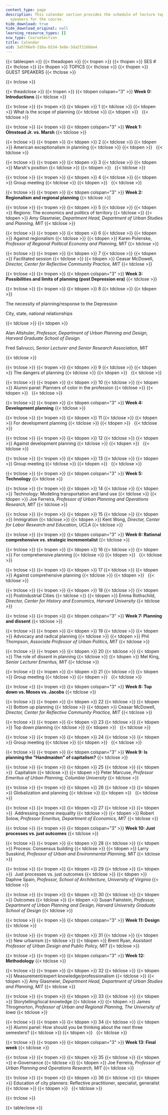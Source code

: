 ```yaml
---
content_type: page
description: This calendar section provides the schedule of lecture topics and guest
  speakers for the course.
hide_download: true
hide_download_original: null
learning_resource_types: []
ocw_type: CourseSection
title: Calendar
uid: 3a5766e9-316a-b534-3e8e-3da2f216bbe4
---
```


{{< tableopen >}}
{{< theadopen >}}
{{< tropen >}}
{{< thopen >}}
SES #
{{< thclose >}}
{{< thopen >}}
TOPICS
{{< thclose >}}
{{< thopen >}}
GUEST SPEAKERS
{{< thclose >}}

{{< trclose >}}

{{< theadclose >}}
{{< tropen >}}
{{< tdopen colspan="3" >}}
**Week 0: Introductions**
{{< tdclose >}}

{{< trclose >}}
{{< tropen >}}
{{< tdopen >}}
1
{{< tdclose >}}
{{< tdopen >}}
What is the scope of planning
{{< tdclose >}}
{{< tdopen >}}
 
{{< tdclose >}}

{{< trclose >}}
{{< tropen >}}
{{< tdopen colspan="3" >}}
**Week 1: Olmstead Jr. vs. Marsh**
{{< tdclose >}}

{{< trclose >}}
{{< tropen >}}
{{< tdopen >}}
2
{{< tdclose >}}
{{< tdopen >}}
American exceptionalism in planning
{{< tdclose >}}
{{< tdopen >}}
 
{{< tdclose >}}

{{< trclose >}}
{{< tropen >}}
{{< tdopen >}}
3
{{< tdclose >}}
{{< tdopen >}}
Marsh's position
{{< tdclose >}}
{{< tdopen >}}
 
{{< tdclose >}}

{{< trclose >}}
{{< tropen >}}
{{< tdopen >}}
4
{{< tdclose >}}
{{< tdopen >}}
Group meeting
{{< tdclose >}}
{{< tdopen >}}
 
{{< tdclose >}}

{{< trclose >}}
{{< tropen >}}
{{< tdopen colspan="3" >}}
**Week 2: Regionalism and regional planning**
{{< tdclose >}}

{{< trclose >}}
{{< tropen >}}
{{< tdopen >}}
5
{{< tdclose >}}
{{< tdopen >}}
Regions: The economics and politics of territory
{{< tdclose >}}
{{< tdopen >}}
Amy Glasmeier, _Department Head, Department of Urban Studies and Planning, MIT_
{{< tdclose >}}

{{< trclose >}}
{{< tropen >}}
{{< tdopen >}}
6
{{< tdclose >}}
{{< tdopen >}}
Against regionalism
{{< tdclose >}}
{{< tdopen >}}
Karen Polenske, _Professor of Regional Political Economy and Planning, MIT_
{{< tdclose >}}

{{< trclose >}}
{{< tropen >}}
{{< tdopen >}}
7
{{< tdclose >}}
{{< tdopen >}}
Facilitated session
{{< tdclose >}}
{{< tdopen >}}
Ceasar McDowell, _Director, Center for Reflective Community Practice, MIT_
{{< tdclose >}}

{{< trclose >}}
{{< tropen >}}
{{< tdopen colspan="3" >}}
**Week 3: Possibilities and limits of planning (post Depression era)**
{{< tdclose >}}

{{< trclose >}}
{{< tropen >}}
{{< tdopen >}}
8
{{< tdclose >}}
{{< tdopen >}}


The necessity of planning/response to the Depression

City, state, national relationships


{{< tdclose >}}
{{< tdopen >}}


Alan Altshuler, _Professor, Department of Urban Planning and Design, Harvard Graduate School of Design._

Fred Salvucci, _Senior Lecturer and Senior Research Association, MIT_


{{< tdclose >}}

{{< trclose >}}
{{< tropen >}}
{{< tdopen >}}
9
{{< tdclose >}}
{{< tdopen >}}
The dangers of planning
{{< tdclose >}}
{{< tdopen >}}
 
{{< tdclose >}}

{{< trclose >}}
{{< tropen >}}
{{< tdopen >}}
10
{{< tdclose >}}
{{< tdopen >}}
Alumni panel: Planners of color in the profession
{{< tdclose >}}
{{< tdopen >}}
 
{{< tdclose >}}

{{< trclose >}}
{{< tropen >}}
{{< tdopen colspan="3" >}}
**Week 4: Development planning**
{{< tdclose >}}

{{< trclose >}}
{{< tropen >}}
{{< tdopen >}}
11
{{< tdclose >}}
{{< tdopen >}}
For development planning
{{< tdclose >}}
{{< tdopen >}}
 
{{< tdclose >}}

{{< trclose >}}
{{< tropen >}}
{{< tdopen >}}
12
{{< tdclose >}}
{{< tdopen >}}
Against development planning
{{< tdclose >}}
{{< tdopen >}}
 
{{< tdclose >}}

{{< trclose >}}
{{< tropen >}}
{{< tdopen >}}
13
{{< tdclose >}}
{{< tdopen >}}
Group meeting
{{< tdclose >}}
{{< tdopen >}}
 
{{< tdclose >}}

{{< trclose >}}
{{< tropen >}}
{{< tdopen colspan="3" >}}
**Week 5: Technology**
{{< tdclose >}}

{{< trclose >}}
{{< tropen >}}
{{< tdopen >}}
14
{{< tdclose >}}
{{< tdopen >}}
Technology: Modeling transportation and land use
{{< tdclose >}}
{{< tdopen >}}
Joe Ferreira, _Professor of Urban Planning and Operations Research, MIT_
{{< tdclose >}}

{{< trclose >}}
{{< tropen >}}
{{< tdopen >}}
15
{{< tdclose >}}
{{< tdopen >}}
Immigration
{{< tdclose >}}
{{< tdopen >}}
Kent Wong, _Director, Center for Labor Research and Education, UCLA_
{{< tdclose >}}

{{< trclose >}}
{{< tropen >}}
{{< tdopen colspan="3" >}}
**Week 6: Rational comprehensive vs. strategic incrementalist**
{{< tdclose >}}

{{< trclose >}}
{{< tropen >}}
{{< tdopen >}}
16
{{< tdclose >}}
{{< tdopen >}}
For comprehensive planning
{{< tdclose >}}
{{< tdopen >}}
 
{{< tdclose >}}

{{< trclose >}}
{{< tropen >}}
{{< tdopen >}}
17
{{< tdclose >}}
{{< tdopen >}}
Against comprehensive planning
{{< tdclose >}}
{{< tdopen >}}
 
{{< tdclose >}}

{{< trclose >}}
{{< tropen >}}
{{< tdopen >}}
18
{{< tdclose >}}
{{< tdopen >}}
Postindustrial Cities
{{< tdclose >}}
{{< tdopen >}}
Emma Rothschild, _Director, Center for History and Economics, Harvard University_
{{< tdclose >}}

{{< trclose >}}
{{< tropen >}}
{{< tdopen colspan="3" >}}
**Week 7: Planning and dissent**
{{< tdclose >}}

{{< trclose >}}
{{< tropen >}}
{{< tdopen >}}
19
{{< tdclose >}}
{{< tdopen >}}
Advocacy and radical planning
{{< tdclose >}}
{{< tdopen >}}
Phil Thompson, _Associate Professor of Urban Politics, MIT_
{{< tdclose >}}

{{< trclose >}}
{{< tropen >}}
{{< tdopen >}}
20
{{< tdclose >}}
{{< tdopen >}}
The role of dissent in planning
{{< tdclose >}}
{{< tdopen >}}
Mel King, _Senior Lecturer Emeritus, MIT_
{{< tdclose >}}

{{< trclose >}}
{{< tropen >}}
{{< tdopen >}}
21
{{< tdclose >}}
{{< tdopen >}}
Group meeting
{{< tdclose >}}
{{< tdopen >}}
 
{{< tdclose >}}

{{< trclose >}}
{{< tropen >}}
{{< tdopen colspan="3" >}}
**Week 8: Top down vs. Moses vs. Jacobs**
{{< tdclose >}}

{{< trclose >}}
{{< tropen >}}
{{< tdopen >}}
22
{{< tdclose >}}
{{< tdopen >}}
Bottom up planning
{{< tdclose >}}
{{< tdopen >}}
Ceasar McDowell, _Director, Center for Reflective Community Practice, MIT_
{{< tdclose >}}

{{< trclose >}}
{{< tropen >}}
{{< tdopen >}}
23
{{< tdclose >}}
{{< tdopen >}}
Top down planning
{{< tdclose >}}
{{< tdopen >}}
 
{{< tdclose >}}

{{< trclose >}}
{{< tropen >}}
{{< tdopen >}}
24
{{< tdclose >}}
{{< tdopen >}}
Group meeting
{{< tdclose >}}
{{< tdopen >}}
 
{{< tdclose >}}

{{< trclose >}}
{{< tropen >}}
{{< tdopen colspan="3" >}}
**Week 9: Is planning the "Handmaiden" of capitalism?**
{{< tdclose >}}

{{< trclose >}}
{{< tropen >}}
{{< tdopen >}}
25
{{< tdclose >}}
{{< tdopen >}}
 Capitalism
{{< tdclose >}}
{{< tdopen >}}
Peter Marcuse, _Professor Emeritus of Urban Planning, Columbia University_
{{< tdclose >}}

{{< trclose >}}
{{< tropen >}}
{{< tdopen >}}
26
{{< tdclose >}}
{{< tdopen >}}
Globalization and planning
{{< tdclose >}}
{{< tdopen >}}
 
{{< tdclose >}}

{{< trclose >}}
{{< tropen >}}
{{< tdopen >}}
27
{{< tdclose >}}
{{< tdopen >}}
 Addressing income inequality
{{< tdclose >}}
{{< tdopen >}}
Robert Solow, _Professor Emeritus, Department of Economics, MIT_
{{< tdclose >}}

{{< trclose >}}
{{< tropen >}}
{{< tdopen colspan="3" >}}
**Week 10: Just processes vs. just outcomes**
{{< tdclose >}}

{{< trclose >}}
{{< tropen >}}
{{< tdopen >}}
28
{{< tdclose >}}
{{< tdopen >}}
Process: Consensus building
{{< tdclose >}}
{{< tdopen >}}
Larry Susskind, _Professor of Urban and Environmental Planning, MIT_
{{< tdclose >}}

{{< trclose >}}
{{< tropen >}}
{{< tdopen >}}
29
{{< tdclose >}}
{{< tdopen >}}
 Just processes vs. just outcomes
{{< tdclose >}}
{{< tdopen >}}
Daphne Spain, _Professor, School of Architecture, University of Virginia_
{{< tdclose >}}

{{< trclose >}}
{{< tropen >}}
{{< tdopen >}}
30
{{< tdclose >}}
{{< tdopen >}}
Outcomes
{{< tdclose >}}
{{< tdopen >}}
Susan Fainstein, _Professor, Department of Urban Planning and Design, Harvard University Graduate School of Design_
{{< tdclose >}}

{{< trclose >}}
{{< tropen >}}
{{< tdopen colspan="3" >}}
**Week 11: Design**
{{< tdclose >}}

{{< trclose >}}
{{< tropen >}}
{{< tdopen >}}
31
{{< tdclose >}}
{{< tdopen >}}
New urbanism
{{< tdclose >}}
{{< tdopen >}}
Brent Ryan, _Assistant Professor of Urban Design and Public Policy, MIT_
{{< tdclose >}}

{{< trclose >}}
{{< tropen >}}
{{< tdopen colspan="3" >}}
**Week 12: Methodology**
{{< tdclose >}}

{{< trclose >}}
{{< tropen >}}
{{< tdopen >}}
32
{{< tdclose >}}
{{< tdopen >}}
Measurement/expert knowledge/professionalism
{{< tdclose >}}
{{< tdopen >}}
Amy Glasmeier, _Department Head, Department of Urban Studies and Planning, MIT_
{{< tdclose >}}

{{< trclose >}}
{{< tropen >}}
{{< tdopen >}}
33
{{< tdclose >}}
{{< tdopen >}}
Storytelling/local knowledge
{{< tdclose >}}
{{< tdopen >}}
James Throgmorton, _Professor of Urban and Regional Planning, The University of Iowa_
{{< tdclose >}}

{{< trclose >}}
{{< tropen >}}
{{< tdopen >}}
34
{{< tdclose >}}
{{< tdopen >}}
Alumni panel: How should you be thinking about the next three semesters?
{{< tdclose >}}
{{< tdopen >}}
 
{{< tdclose >}}

{{< trclose >}}
{{< tropen >}}
{{< tdopen colspan="3" >}}
**Week 13: Final week**
{{< tdclose >}}

{{< trclose >}}
{{< tropen >}}
{{< tdopen >}}
35
{{< tdclose >}}
{{< tdopen >}}
e-Governance
{{< tdclose >}}
{{< tdopen >}}
Joe Ferreira, _Professor of Urban Planning and Operations Research, MIT_
{{< tdclose >}}

{{< trclose >}}
{{< tropen >}}
{{< tdopen >}}
36
{{< tdclose >}}
{{< tdopen >}}
Education of city planners: Reflective practitioner, specialist, generalist
{{< tdclose >}}
{{< tdopen >}}
 
{{< tdclose >}}

{{< trclose >}}

{{< tableclose >}}